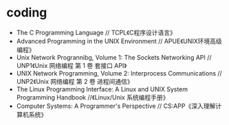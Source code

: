 # coding

* The C Programming Language // TCPL《C程序设计语言》
* Advanced Programming in the UNIX Environment // APUE《UNIX环境高级编程》
* Unix Network Progrannibg, Volume 1: The Sockets Networking API // UNP1《Unix 网络编程 第 1 卷 套接口 API》
* UNIX Network Programming, Volume 2: Interprocess Communications // UNP2《Unix 网络编程 第 2 卷 进程间通信》
* The Linux Programming Interface: A Linux and UNIX System Programming Handbook //《Linux/Unix 系统编程手册》
* Computer Systems: A Programmer's Perspective // CS:APP《深入理解计算机系统》

